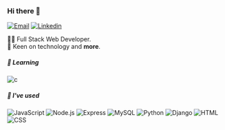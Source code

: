 ### Hi there 👋

[![Email](https://img.shields.io/badge/-Email-0f4c81?style=flat-square&logo=Gmail&logoColor=white)](mailto:godoydenis@outlook.com.br)
[![Linkedin](https://img.shields.io/badge/-LinkedIn-0f4c81?style=flat-square&logo=Linkedin&logoColor=white)](https://www.linkedin.com/in/denisgodoy/)

👨‍💻 Full Stack Web Developer.  
💭 Keen on technology and **more**.

##### 🔰 Learning

![c](https://img.shields.io/badge/C-grey?style=flat-square&logo=C&logoColor=white)

##### :rocket: I've used
 
![JavaScript](https://img.shields.io/badge/JavaScript-f7df1e?style=flat-square&logo=Javascript&logoColor=black)
![Node.js](https://img.shields.io/badge/Node.js-3C873A?style=flat-square&logo=Node.js&logoColor=white)
![Express](https://img.shields.io/badge/Express-2b2b2b?style=flat-square&logo=Express&logoColor=white)
![MySQL](https://img.shields.io/badge/MySQL-00758f?style=flat-square&logo=MySQL&logoColor=white)
![Python](https://img.shields.io/badge/Python-306998?style=flat-square&logo=Python&logoColor=white)
![Django](https://img.shields.io/badge/Django-092e20?style=flat-square&logo=Django&logoColor=white)
![HTML](https://img.shields.io/badge/HTML-e34f26?style=flat-square)
![CSS](https://img.shields.io/badge/CSS-2965f1?style=flat-square)

